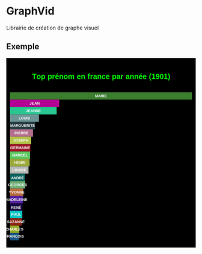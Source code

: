 # GraphVid

Librairie de création de graphe visuel

## Exemple

![ Exemple de résultat avec les prénoms en Franaçais depuis 1900 ](example/prenomFR/resultat.gif)
